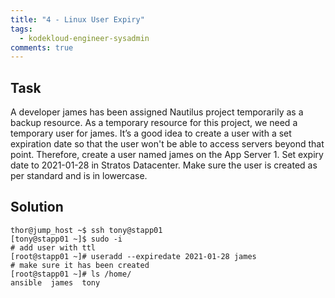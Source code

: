 ```yaml
---
title: "4 - Linux User Expiry"
tags:
  - kodekloud-engineer-sysadmin
comments: true
---
```


## Task

A developer james has been assigned Nautilus project temporarily as a backup resource. As a temporary resource for this project, we need a temporary user for james. It’s a good idea to create a user with a set expiration date so that the user won't be able to access servers beyond that point.
Therefore, create a user named james on the App Server 1. Set expiry date to 2021-01-28 in Stratos Datacenter. Make sure the user is created as per standard and is in lowercase.

## Solution

```shell
thor@jump_host ~$ ssh tony@stapp01
[tony@stapp01 ~]$ sudo -i
# add user with ttl
[root@stapp01 ~]# useradd --expiredate 2021-01-28 james
# make sure it has been created
[root@stapp01 ~]# ls /home/
ansible  james  tony
```
